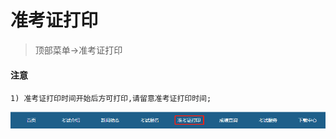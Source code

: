 # 准考证打印

> 顶部菜单->准考证打印

#### 注意

    1) 准考证打印时间开始后方可打印,请留意准考证打印时间;


![](../static/img/baoming/zkz_print.png)
